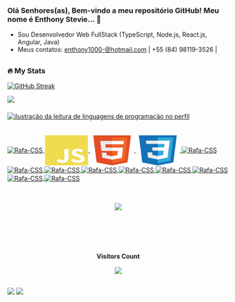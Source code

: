 ### Olá Senhores(as), Bem-vindo a meu repositório GitHub! Meu nome é Enthony Stevie... 👋
- Sou Desenvolvedor Web FullStack (TypeScript, Node.js, React.js, Angular, Java)
- Meus contatos: enthony1000-@hotmail.com | +55 (84) 98119-3526 |
##

### :fire: My Stats
[![GitHub Streak](http://github-readme-streak-stats.herokuapp.com?user=Enthony2021&theme=dark&background=000000)](https://git.io/streak-stats)<br>
<div style="display: block; align-items: center; width: 100%; height: auto">
  <a href="https://github.com/Enthony2021">
  <img height="180em" src="https://github-readme-stats.vercel.app/api?username=Enthony2021&show_icons=true&theme=github_dark&include_all_commits=true&count_private=true"/><br><br>
  <img align="center" src="https://github-readme-stats.vercel.app/api/top-langs/?username=Enthony2021&theme=github_dark&hide_langs_below=1&langs_count=10" alt="ilustração da leitura de linguagens de programação no perfil"/>
</div>
<br><br>

    
<div style="display: block; align-items: center; width: 100%; height: auto;">
  <img align="center" alt="Rafa-CSS" height="70" width="100" src="https://www.svgrepo.com/show/354478/typescript-icon.svg" />
  <img align="center" alt="Rafa-Js" height="70" width="100" src="https://raw.githubusercontent.com/devicons/devicon/master/icons/javascript/javascript-plain.svg">
  <img align="center" alt="Rafa-HTML" height="70" width="100" src="https://raw.githubusercontent.com/devicons/devicon/master/icons/html5/html5-original.svg">
  <img align="center" alt="Rafa-CSS" height="70" width="100" src="https://raw.githubusercontent.com/devicons/devicon/master/icons/css3/css3-original.svg">
  <img align="center" alt="Rafa-CSS" height="70" width="100" src="https://cdn.jsdelivr.net/gh/devicons/devicon/icons/cplusplus/cplusplus-original.svg" />
  <img align="center" alt="Rafa-CSS" height="70" width="100" src="https://www.svgrepo.com/show/354310/sass.svg" />
  <img align="center" alt="Rafa-CSS" height="70" width="100" src="https://www.svgrepo.com/show/354259/react.svg" />
  <img align="center" alt="Rafa-CSS" height="70" width="100" src="https://www.svgrepo.com/show/303266/nodejs-icon-logo.svg" />
  <img align="center" alt="Rafa-CSS" height="70" width="100" src="https://www.svgrepo.com/show/358711/git.svg" />
  <img align="center" alt="Rafa-CSS" height="70" width="100" src="https://www.svgrepo.com/show/373845/mongo.svg" />
  <img align="center" alt="Rafa-CSS" height="70" width="100" src="https://www.svgrepo.com/show/303251/mysql-logo.svg" />
  <img align="center" alt="Rafa-CSS" height="70" width="100" src="https://www.svgrepo.com/show/373427/angular.svg" />
  <img align="center" alt="Rafa-CSS" height="70" width="100" src="https://www.svgrepo.com/show/303388/java-4-logo.svg" />
</div>
<br><br>


<p align="center">
  <a
    href="https://github.com/ryo-ma/github-profile-trophy"
    title="repositório de troféus"
  >
    <img
      width="800"
      src="https://github-profile-trophy.vercel.app/?username=Enthony2021&column=8&theme=darkhub&no-frame=true&no-bg=true"
    />
  </a>
</p>

<br><br>
<div align="center">
<br><p align="centre"><b>Visitors Count</b></p>  
<p align="center"><img align="center" src="https://profile-counter.glitch.me/{Enthony2021}/count.svg" /></p> 
<br>
</div>
  
<div> 
  <a href = "mailto:enthony1000-@hotmail.com"><img src="https://img.shields.io/badge/-Gmail-%23333?style=for-the-badge&logo=gmail&logoColor=white" target="_blank"></a>
  <a href="https://www.linkedin.com/in/enthony/" target="_blank"><img src="https://img.shields.io/badge/-LinkedIn-%230077B5?style=for-the-badge&logo=linkedin&logoColor=white" target="_blank"></a> 
</div>

